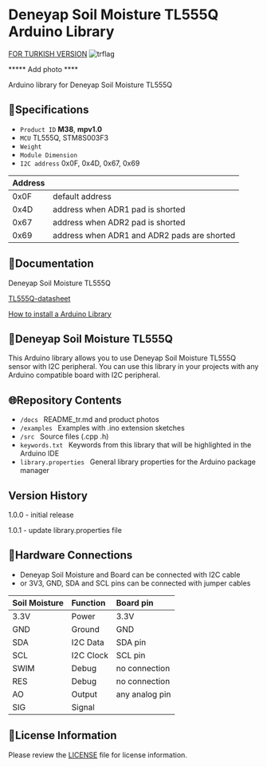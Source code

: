 # Deneyap Soil Moisture TL555Q Arduino Library
[FOR TURKISH VERSION](docs/README_tr.md) ![trflag](https://github.com/deneyapkart/deneyapkart-arduino-core/blob/master/docs/tr.png)

***** Add photo ****

Arduino library for Deneyap Soil Moisture TL555Q

## :mag_right:Specifications 
- `Product ID` **M38**, **mpv1.0**
- `MCU` TL555Q, STM8S003F3
- `Weight` 
- `Module Dimension`
- `I2C address` 0x0F, 0x4D, 0x67, 0x69

| Address |  | 
| :---      | :---     |
| 0x0F | default address |
| 0x4D | address when ADR1 pad is shorted |
| 0x67 | address when ADR2 pad is shorted |
| 0x69 | address when ADR1 and ADR2 pads are shorted |

## :closed_book:Documentation 
Deneyap Soil Moisture TL555Q

[TL555Q-datasheet](https://www.ti.com/lit/ds/symlink/tlc555.pdf?ts=1660038235186)

[How to install a Arduino Library](https://docs.arduino.cc/software/ide-v1/tutorials/installing-libraries)

## :pushpin:Deneyap Soil Moisture TL555Q
This Arduino library allows you to use Deneyap Soil Moisture TL555Q sensor with I2C peripheral. You can use this library in your projects with any Arduino compatible board with I2C peripheral.

## :globe_with_meridians:Repository Contents
- `/docs ` README_tr.md and product photos
- `/examples ` Examples with .ino extension sketches
- `/src ` Source files (.cpp .h)
- `keywords.txt ` Keywords from this library that will be highlighted in the Arduino IDE
- `library.properties ` General library properties for the Arduino package manager

## Version History
1.0.0 - initial release

1.0.1 - update library.properties file

## :rocket:Hardware Connections
- Deneyap Soil Moisture and Board can be connected with I2C cable
- or 3V3, GND, SDA and SCL pins can be connected with jumper cables

| Soil Moisture | Function | Board pin |
| :---          | :---    |   :---    |
| 3.3V          | Power   | 3.3V      |
| GND           | Ground  | GND       |
| SDA           | I2C Data  |SDA pin |
| SCL           | I2C Clock |SCL pin |
| SWIM          |Debug      | no connection |
| RES           |Debug      | no connection |
| AO            | Output    |any analog pin|
| SIG           | Signal    ||

## :bookmark_tabs:License Information
Please review the [LICENSE](https://github.com/deneyapkart/deneyap-toprak-nemi-olcer-arduino-library/blob/master/LICENSE) file for license information.